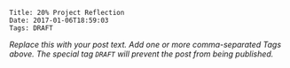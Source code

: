     Title: 20% Project Reflection
    Date: 2017-01-06T18:59:03
    Tags: DRAFT

_Replace this with your post text. Add one or more comma-separated
Tags above. The special tag `DRAFT` will prevent the post from being
published._

<!-- more -->

